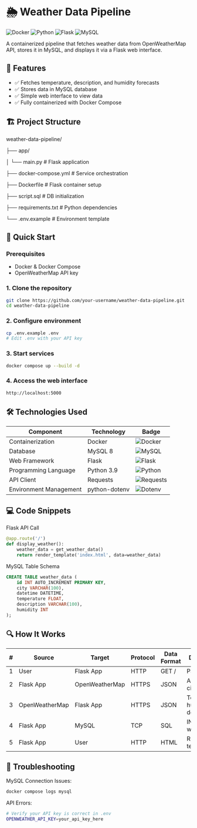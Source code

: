 # 🌦️ Weather Data Pipeline

![Docker](https://img.shields.io/badge/Docker-Containerized-2496ED?logo=docker)
![Python](https://img.shields.io/badge/Python-3.9-3776AB?logo=python)
![Flask](https://img.shields.io/badge/Flask-2.0+-000000?logo=flask)
![MySQL](https://img.shields.io/badge/MySQL-8.0-4479A1?logo=mysql)

A containerized pipeline that fetches weather data from OpenWeatherMap API, stores it in MySQL, and displays it via a Flask web interface.

## 📌 Features

- ✅ Fetches temperature, description, and humidity forecasts
- ✅ Stores data in MySQL database
- ✅ Simple web interface to view data
- ✅ Fully containerized with Docker Compose

## 🏗 Project Structure
weather-data-pipeline/

├── app/

│ └── main.py # Flask application

├── docker-compose.yml # Service orchestration

├── Dockerfile # Flask container setup

├── script.sql # DB initialization

├── requirements.txt # Python dependencies

└── .env.example # Environment template


## 🚀 Quick Start

### Prerequisites
- Docker & Docker Compose
- OpenWeatherMap API key

### 1. Clone the repository
```bash
git clone https://github.com/your-username/weather-data-pipeline.git
cd weather-data-pipeline
```

### 2. Configure environment
   ```bash 
cp .env.example .env
# Edit .env with your API key

```
### 3. Start services
``` bash
docker compose up --build -d
```
### 4. Access the web interface
```bash
http://localhost:5000
```
## 🛠 Technologies Used

| Component          | Technology           | Badge |
|--------------------|----------------------|-------|
| Containerization   | Docker               | ![Docker](https://img.shields.io/badge/Docker-2496ED?logo=docker&logoColor=white) |
| Database           | MySQL 8              | ![MySQL](https://img.shields.io/badge/MySQL-4479A1?logo=mysql&logoColor=white) |
| Web Framework      | Flask                | ![Flask](https://img.shields.io/badge/Flask-000000?logo=flask&logoColor=white) |
| Programming Language | Python 3.9        | ![Python](https://img.shields.io/badge/Python-3776AB?logo=python&logoColor=white) |
| API Client         | Requests             | ![Requests](https://img.shields.io/badge/Requests-3776AB?logo=python&logoColor=white) |
| Environment Management | python-dotenv   | ![Dotenv](https://img.shields.io/badge/python--dotenv-3776AB?logo=python&logoColor=white) |
## 💻 Code Snippets
Flask API Call
``` python
@app.route('/')
def display_weather():
    weather_data = get_weather_data()
    return render_template('index.html', data=weather_data)
```

MySQL Table Schema
``` sql
CREATE TABLE weather_data (
    id INT AUTO_INCREMENT PRIMARY KEY,
    city VARCHAR(100),
    datetime DATETIME,
    temperature FLOAT,
    description VARCHAR(100),
    humidity INT
);
```
## 🔍 How It Works


| # | Source          | Target            | Protocol | Data Format       | Description |
|---|-----------------|-------------------|----------|-------------------|-------------|
| 1 | User            | Flask App         | HTTP     | GET /             | Page request |
| 2 | Flask App       | OpenWeatherMap    | HTTPS    | JSON              | API key + city |
| 3 | OpenWeatherMap  | Flask App         | HTTPS    | JSON              | Temp, humidity, desc |
| 4 | Flask App       | MySQL             | TCP      | SQL               | INSERT weather_data |
| 5 | Flask App       | User              | HTTP     | HTML              | Rendered template |
## 🛑 Troubleshooting
MySQL Connection Issues:

``` bash
docker compose logs mysql

```
API Errors:
```bash
# Verify your API key is correct in .env
OPENWEATHER_API_KEY=your_api_key_here
```
